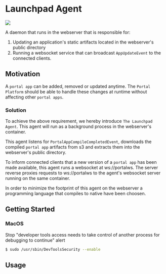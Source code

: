 # Launchpad Agent

![](Launchpad-Agent.gif)

A daemon that runs in the webserver that is responsible for:
1. Updating an application's static artifacts located in the webserver's public directory
2. Running a websocket service that can broadcast `AppUpdateEvent` to the connected clients.

## Motivation
A `portal app` can be added, removed or updated anytime. The `Portal Platform` should be able to 
handle these changes at runtime without affecting other `portal apps`.

### Solution
To achieve the above requirement, we hereby introduce `The Launchpad Agent`. This agent will run as a background process in the webserver's container.

This agent listens for `PortalAppCompileCompletedEvent`, downloads the compiled `portal app` artifacts from s3 and extracts them into the webserver's public directory.

To inform connected clients that a new version of a `portal app` has been made available, this agent runs a websocket at ws://portalws. The server reverse proxies requests to ws://portalws to the agent's websocket server running on the same container.

In order to minimize the footprint of this agent on the webserver a programming language that compiles to native have been choosen.

## Getting Started

### MacOS
Stop "developer tools access needs to take control of another process for debugging to continue" alert

```bash
$ sudo /usr/sbin/DevToolsSecurity --enable
```

## Usage
